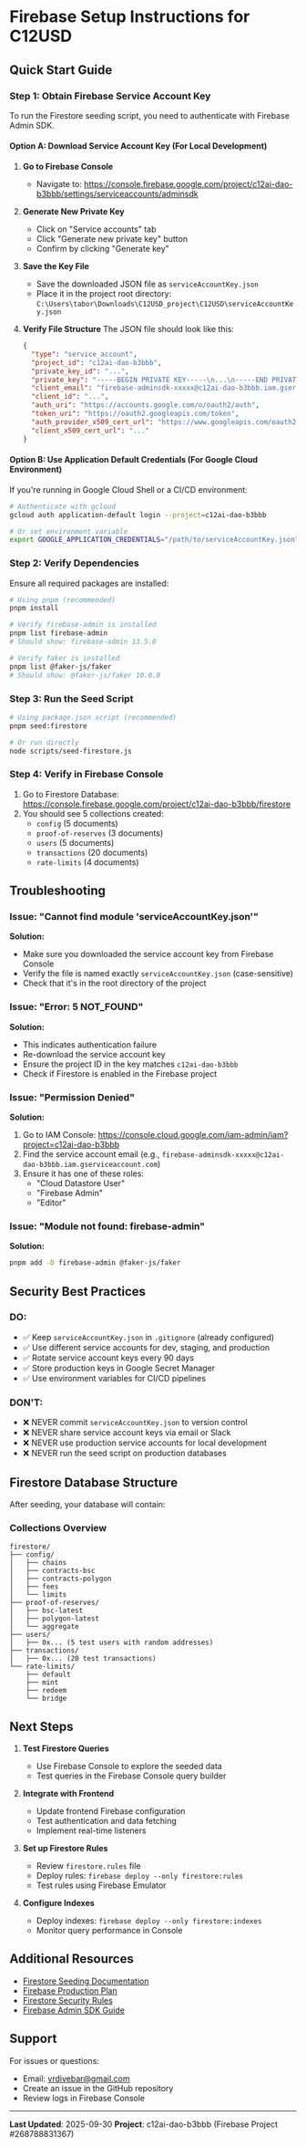 # Firebase Setup Instructions for C12USD

## Quick Start Guide

### Step 1: Obtain Firebase Service Account Key

To run the Firestore seeding script, you need to authenticate with Firebase Admin SDK.

#### Option A: Download Service Account Key (For Local Development)

1. **Go to Firebase Console**
   - Navigate to: https://console.firebase.google.com/project/c12ai-dao-b3bbb/settings/serviceaccounts/adminsdk

2. **Generate New Private Key**
   - Click on "Service accounts" tab
   - Click "Generate new private key" button
   - Confirm by clicking "Generate key"

3. **Save the Key File**
   - Save the downloaded JSON file as `serviceAccountKey.json`
   - Place it in the project root directory: `C:\Users\tabor\Downloads\C12USD_project\C12USD\serviceAccountKey.json`

4. **Verify File Structure**
   The JSON file should look like this:
   ```json
   {
     "type": "service_account",
     "project_id": "c12ai-dao-b3bbb",
     "private_key_id": "...",
     "private_key": "-----BEGIN PRIVATE KEY-----\n...\n-----END PRIVATE KEY-----\n",
     "client_email": "firebase-adminsdk-xxxxx@c12ai-dao-b3bbb.iam.gserviceaccount.com",
     "client_id": "...",
     "auth_uri": "https://accounts.google.com/o/oauth2/auth",
     "token_uri": "https://oauth2.googleapis.com/token",
     "auth_provider_x509_cert_url": "https://www.googleapis.com/oauth2/v1/certs",
     "client_x509_cert_url": "..."
   }
   ```

#### Option B: Use Application Default Credentials (For Google Cloud Environment)

If you're running in Google Cloud Shell or a CI/CD environment:

```bash
# Authenticate with gcloud
gcloud auth application-default login --project=c12ai-dao-b3bbb

# Or set environment variable
export GOOGLE_APPLICATION_CREDENTIALS="/path/to/serviceAccountKey.json"
```

### Step 2: Verify Dependencies

Ensure all required packages are installed:

```bash
# Using pnpm (recommended)
pnpm install

# Verify firebase-admin is installed
pnpm list firebase-admin
# Should show: firebase-admin 13.5.0

# Verify faker is installed
pnpm list @faker-js/faker
# Should show: @faker-js/faker 10.0.0
```

### Step 3: Run the Seed Script

```bash
# Using package.json script (recommended)
pnpm seed:firestore

# Or run directly
node scripts/seed-firestore.js
```

### Step 4: Verify in Firebase Console

1. Go to Firestore Database: https://console.firebase.google.com/project/c12ai-dao-b3bbb/firestore
2. You should see 5 collections created:
   - `config` (5 documents)
   - `proof-of-reserves` (3 documents)
   - `users` (5 documents)
   - `transactions` (20 documents)
   - `rate-limits` (4 documents)

## Troubleshooting

### Issue: "Cannot find module 'serviceAccountKey.json'"

**Solution:**
- Make sure you downloaded the service account key from Firebase Console
- Verify the file is named exactly `serviceAccountKey.json` (case-sensitive)
- Check that it's in the root directory of the project

### Issue: "Error: 5 NOT_FOUND"

**Solution:**
- This indicates authentication failure
- Re-download the service account key
- Ensure the project ID in the key matches `c12ai-dao-b3bbb`
- Check if Firestore is enabled in the Firebase project

### Issue: "Permission Denied"

**Solution:**
1. Go to IAM Console: https://console.cloud.google.com/iam-admin/iam?project=c12ai-dao-b3bbb
2. Find the service account email (e.g., `firebase-adminsdk-xxxxx@c12ai-dao-b3bbb.iam.gserviceaccount.com`)
3. Ensure it has one of these roles:
   - "Cloud Datastore User"
   - "Firebase Admin"
   - "Editor"

### Issue: "Module not found: firebase-admin"

**Solution:**
```bash
pnpm add -D firebase-admin @faker-js/faker
```

## Security Best Practices

### DO:
- ✅ Keep `serviceAccountKey.json` in `.gitignore` (already configured)
- ✅ Use different service accounts for dev, staging, and production
- ✅ Rotate service account keys every 90 days
- ✅ Store production keys in Google Secret Manager
- ✅ Use environment variables for CI/CD pipelines

### DON'T:
- ❌ NEVER commit `serviceAccountKey.json` to version control
- ❌ NEVER share service account keys via email or Slack
- ❌ NEVER use production service accounts for local development
- ❌ NEVER run the seed script on production databases

## Firestore Database Structure

After seeding, your database will contain:

### Collections Overview

```
firestore/
├── config/
│   ├── chains
│   ├── contracts-bsc
│   ├── contracts-polygon
│   ├── fees
│   └── limits
├── proof-of-reserves/
│   ├── bsc-latest
│   ├── polygon-latest
│   └── aggregate
├── users/
│   ├── 0x... (5 test users with random addresses)
├── transactions/
│   ├── 0x... (20 test transactions)
└── rate-limits/
    ├── default
    ├── mint
    ├── redeem
    └── bridge
```

## Next Steps

1. **Test Firestore Queries**
   - Use Firebase Console to explore the seeded data
   - Test queries in the Firebase Console query builder

2. **Integrate with Frontend**
   - Update frontend Firebase configuration
   - Test authentication and data fetching
   - Implement real-time listeners

3. **Set up Firestore Rules**
   - Review `firestore.rules` file
   - Deploy rules: `firebase deploy --only firestore:rules`
   - Test rules using Firebase Emulator

4. **Configure Indexes**
   - Deploy indexes: `firebase deploy --only firestore:indexes`
   - Monitor query performance in Console

## Additional Resources

- [Firestore Seeding Documentation](./FIRESTORE_SEEDING.md)
- [Firebase Production Plan](../FIREBASE_PRODUCTION_PLAN.md)
- [Firestore Security Rules](../firestore.rules)
- [Firebase Admin SDK Guide](https://firebase.google.com/docs/admin/setup)

## Support

For issues or questions:
- Email: vrdivebar@gmail.com
- Create an issue in the GitHub repository
- Review logs in Firebase Console

---

**Last Updated**: 2025-09-30
**Project**: c12ai-dao-b3bbb (Firebase Project #268788831367)